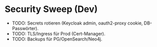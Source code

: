 # Security Sweep (Dev)
- TODO: Secrets rotieren (Keycloak admin, oauth2-proxy cookie, DB-Passwörter).
- TODO: TLS/Ingress für Prod (Cert-Manager).
- TODO: Backups für PG/OpenSearch/Neo4j.
